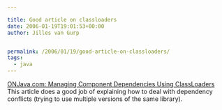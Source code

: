 ```yaml
---

title: Good article on classloaders
date: 2006-01-19T19:01:53+00:00
author: Jilles van Gurp


permalink: /2006/01/19/good-article-on-classloaders/
tags:
  - java
---
```

[ONJava.com: Managing Component Dependencies Using ClassLoaders](http://www.onjava.com/pub/a/onjava/2005/04/13/dependencies.html) This article does a good job of explaining how to deal with dependency conflicts (trying to use multiple versions of the same library). 